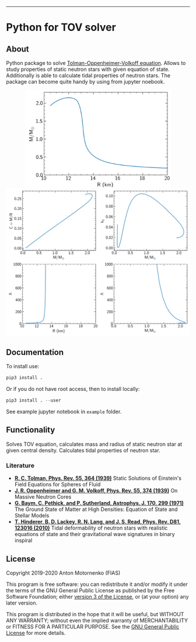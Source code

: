 -----

# Python for TOV solver

<div class="contents">

</div>

<div class="section-numbering">

</div>

## About

Python package to solve [Tolman-Oppenheimer-Volkoff
equation](https://en.wikipedia.org/wiki/Tolman%E2%80%93Oppenheimer%E2%80%93Volkoff_equation).
Allows to study properties of static neutron stars with given equation of state.
Additionally is able to calculate tidal properties of neutron stars. The package can become quite handy 
by using from jupyter noebook.

<p align="center">
    <img src="example/figures/mr.png" width="400"/>
    <img src="example/figures/tidal.png" width="600"/>
</p>

## Documentation

To install use:

``` python
pip3 install .
```

Or if you do not have root access, then to install locally:

``` python
pip3 install . --user
```


See example jupyter notebook in ``example`` folder.

## Functionality

Solves TOV equation, calculates mass and radius of static neutron star at given central density.
Calculates tidal properties of neutron star.

### Literature

- [**R. C. Tolman, Phys. Rev. 55, 364 (1939)**](https://journals.aps.org/pr/abstract/10.1103/PhysRev.55.364) Static Solutions of Einstein's Field Equations for Spheres of Fluid
- [**J. R. Oppenheimer and G. M. Volkoff, Phys. Rev. 55, 374 (1939)**](https://journals.aps.org/pr/abstract/10.1103/PhysRev.55.374) On Massive Neutron Cores
- [**G. Baym, C. Pethick, and P. Sutherland, Astrophys. J. 170, 299 (1971)**](https://doi.org/10.1086/151216) The Ground State of Matter at High Densities: Equation of State and Stellar Models
- [**T. Hinderer, B. D. Lackey, R. N. Lang, and J. S. Read, Phys. Rev. D81, 123016 (2010)**](https://journals.aps.org/prd/abstract/10.1103/PhysRevD.81.123016) Tidal deformability of neutron stars with realistic equations of state and their gravitational wave signatures in binary inspiral


## License

Copyright 2019-2020 Anton Motornenko (FIAS)

This program is free software: you can redistribute it and/or modify it
under the terms of the GNU General Public License as published by the
Free Software Foundation; either [version 3 of the
License](LICENSE.txt), or (at your option) any later version.

This program is distributed in the hope that it will be useful, but
WITHOUT ANY WARRANTY; without even the implied warranty of
MERCHANTABILITY or FITNESS FOR A PARTICULAR PURPOSE. See the [GNU
General Public License](LICENSE.txt) for more details.
